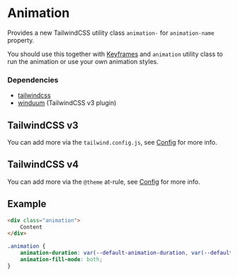 # Animation
Provides a new TailwindCSS utility class `animation-` for `animation-name` property. 

You should use this together with [Keyframes](/docs/layout/keyframes) and `animation` utility class
to run the animation or use your own animation styles.

<ViewSourceGh path="src/utilities/animation.css" />

### Dependencies
* [tailwindcss](https://tailwindcss.com/)
* [winduum](http://localhost:5174/docs/config.html#tailwind-css) (TailwindCSS v3 plugin)

## TailwindCSS v3
You can add more via the `tailwind.config.js`, see [Config](/docs/base/config#tailwind-css-v3) for more info.

## TailwindCSS v4
You can add more via the `@theme` at-rule, see [Config](/docs/base/config#tailwind-css-v4) for more info.

## Example
```html
<div class="animation">
    Content
</div>
```
```css
.animation {
    animation-duration: var(--default-animation-duration, var(--default-transition-duration));
    animation-fill-mode: both;
}
```
